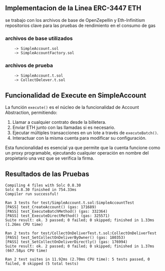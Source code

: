## Implementacion de la Linea ERC-3447 ETH

se trabajo con los archivos de base de OpenZepellin y Eth-Infinitism 
repositorios clave para las pruebas de rendimiento en el consumo de gas 


### archivos de base utilizados
```
	-> SimpleAccount.sol
	-> SimpleAccountFactory.sol 
```
### archivos de prueba
``` 
	-> SimpleAccount.t.sol
	-> CollectDelever.t.sol
```


## Funcionalidad de Execute en SimpleAccount

La función `execute()` es el núcleo de la funcionalidad de Account Abstraction, permitiendo:

1. Llamar a cualquier contrato desde la billetera.
2. Enviar ETH junto con las llamadas si es necesario.
3. Ejecutar múltiples transacciones en un lote a través de `executeBatch()`.
4. Interactuar con la misma cuenta para modificar su configuración.

Esta funcionalidad es esencial ya que permite que la cuenta funcione como un proxy programable, 
ejecutando cualquier operación en nombre del propietario una vez que se verifica la firma.

## Resultados de las Pruebas

```
Compiling 4 files with Solc 0.8.30
Solc 0.8.30 finished in 754.33ms                                        
Compiler run successful!                                                
                                                                        
Ran 3 tests for test/SimpleAccount.t.sol:SimpleAccountTest              
[PASS] test_CreateAccount() (gas: 171689)                               
[PASS] test_ExecuteBatchMethod() (gas: 332364)                          
[PASS] test_ExecuteDirectMethod() (gas: 325571)                         
Suite result: ok. 3 passed; 0 failed; 0 skipped; finished in 1.33ms     
(1.26ms CPU time)                                                       
                                                                        
Ran 2 tests for test/CollectOnDeliverTest.t.sol:CollectOnDeliverTest    
[PASS] test_SetCollectOnDeliverByOwner() (gas: 180353)                  
[PASS] test_SetCollectOnDeliverDirectly() (gas: 176994)                 
Suite result: ok. 2 passed; 0 failed; 0 skipped; finished in 1.37ms     
(667.58µs CPU time)                                                     
                                                                        
Ran 2 test suites in 11.92ms (2.70ms CPU time): 5 tests passed, 0       
failed, 0 skipped (5 total tests)
```
